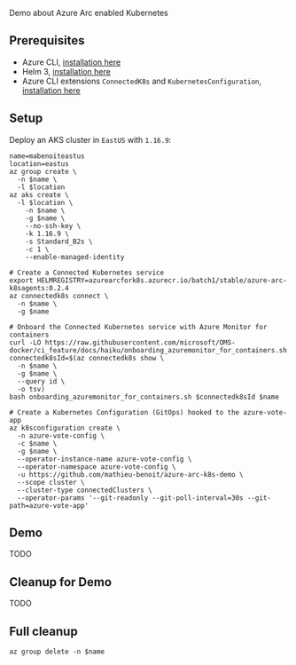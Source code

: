 Demo about Azure Arc enabled Kubernetes

## Prerequisites

- Azure CLI, [installation here](https://docs.microsoft.com/cli/azure/install-azure-cli)
- Helm 3, [installation here](https://helm.sh/docs/intro/install/)
- Azure CLI extensions `ConnectedK8s` and `KubernetesConfiguration`, [installation here](https://docs.microsoft.com/azure/azure-arc/kubernetes/connect-cluster#install-azure-cli-extensions)

## Setup

Deploy an AKS cluster in `EastUS` with `1.16.9`:
```
name=mabenoiteastus
location=eastus
az group create \
  -n $name \
  -l $location
az aks create \
  -l $location \
    -n $name \
    -g $name \
    --no-ssh-key \
    -k 1.16.9 \
    -s Standard_B2s \
    -c 1 \
    --enable-managed-identity

# Create a Connected Kubernetes service
export HELMREGISTRY=azurearcfork8s.azurecr.io/batch1/stable/azure-arc-k8sagents:0.2.4
az connectedk8s connect \
  -n $name \
  -g $name
  
# Onboard the Connected Kubernetes service with Azure Monitor for containers
curl -LO https://raw.githubusercontent.com/microsoft/OMS-docker/ci_feature/docs/haiku/onboarding_azuremonitor_for_containers.sh
connectedk8sId=$(az connectedk8s show \
  -n $name \
  -g $name \
  --query id \
  -o tsv)
bash onboarding_azuremonitor_for_containers.sh $connectedk8sId $name
  
# Create a Kubernetes Configuration (GitOps) hooked to the azure-vote-app
az k8sconfiguration create \
  -n azure-vote-config \
  -c $name \
  -g $name \
  --operator-instance-name azure-vote-config \
  --operator-namespace azure-vote-config \
  -u https://github.com/mathieu-benoit/azure-arc-k8s-demo \
  --scope cluster \
  --cluster-type connectedClusters \
  --operator-params '--git-readonly --git-poll-interval=30s --git-path=azure-vote-app'
```

## Demo

TODO

## Cleanup for Demo

TODO

## Full cleanup

```
az group delete -n $name
```
